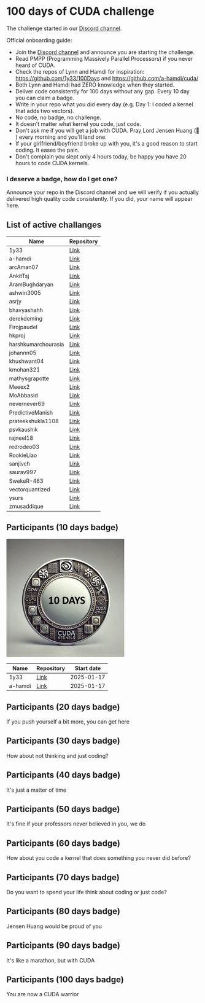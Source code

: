 # 100 days of CUDA challenge

The challenge started in our [Discord channel](https://discord.gg/4Tg4TkJQzE).

Official onboarding guide:

- Join the [Discord channel](https://discord.gg/4Tg4TkJQzE) and announce you are starting the challenge.
- Read PMPP (Programming Massively Parallel Processors) if you never heard of CUDA.
- Check the repos of Lynn and Hamdi for inspiration: https://github.com/1y33/100Days and https://github.com/a-hamdi/cuda/
- Both Lynn and Hamdi had ZERO knowledge when they started.
- Deliver code consistently for 100 days without any gap. Every 10 day you can claim a badge.
- Write in your repo what you did every day (e.g. Day 1: I coded a kernel that adds two vectors).
- No code, no badge, no challenge.
- It doesn't matter what kernel you code, just code.
- Don't ask me if you will get a job with CUDA. Pray Lord Jensen Huang (🙏 ) every morning and you'll land one.
- If your girlfriend/boyfriend broke up with you, it's a good reason to start coding. It eases the pain.
- Don't complain you slept only 4 hours today, be happy you have 20 hours to code CUDA kernels.

### I deserve a badge, how do I get one?

Announce your repo in the Discord channel and we will verify if you actually delivered high quality code consistently. If you did, your name will appear here.

## List of active challanges

| Name                | Repository                                         |
| ------------------ | ------------------------------------------------- |
| 1y33               | [Link](https://github.com/1y33/100Days)           |
| a-hamdi            | [Link](https://github.com/a-hamdi/cuda)           |
| arcAman07            | [Link](https://github.com/arcAman07/100-Days-of-GPU-Programming)           |
| AnkitTsj            | [Link](https://github.com/AnkitTsj/cuda_learning)           |
| AramBughdaryan     | [Link](https://github.com/AramBughdaryan/cuda)     |
| ashwin3005         | [Link](https://github.com/ashwin3005/CUDA)         |
| asrjy         | [Link](https://github.com/asrjy/gpu)         |
| bhavyashahh         | [Link](https://github.com/bhavyashahh/nexus-ai/tree/main/projects/bhavya-100-days-of-cuda/)         |
| derekdeming        | [Link](https://github.com/derekdeming/tinyCuda)    |
| Firojpaudel        | [Link](https://github.com/Firojpaudel/100_days_of_CUDA) |
| hkproj             | [Link](https://github.com/hkproj/100-days-of-gpu/) |
| harshkumarchourasia| [Link](https://github.com/harshkumarchourasia/100DaysOfGPU) |
| johannn05 | [Link](https://github.com/johannn05/100DaysCUDA/) |
| khushwant04        | [Link](https://github.com/khushwant04/100-Days-CUDA) |
| kmohan321          | [Link](https://github.com/kmohan321/CUDA)           |
| mathysgrapotte          | [Link](https://github.com/mathysgrapotte/100DaysCUDA/)           |
| Meeex2          | [Link](https://github.com/Meeex2/cuda/)           |
| MoAbbasid          | [Link](https://github.com/MoAbbasid/100DaysCUDA/)           |
| nevernever69       | [Link](https://github.com/nevernever69/100-days-of-cuda) |
| PredictiveManish   | [Link](https://github.com/PredictiveManish/100days) |
| prateekshukla1108  | [Link](https://github.com/prateekshukla1108/100-daysofcuda) |
| psvkaushik         | [Link](https://github.com/psvkaushik/100_Days_CUDA) |
| rajneel18          | [Link](https://github.com/rajneel18/100_CUDA_Kernels) |
| redrodeo03          | [Link](https://github.com/redrodeo03/cuda-kernels/) |
| RookieLiao         | [Link](https://github.com/RookieLiao/tiny-cuda-examples) |
| sanjivch           | [Link](https://github.com/sanjivch/100-days-of-gpu) |
| saurav997          | [Link](https://github.com/saurav997/100DaysOfCuda) |
| SwekeR-463         | [Link](https://github.com/SwekeR-463/100kernels)   |
| vectorquantized    | [Link](https://github.com/vectorquantized/100daysofcuda) |
| ysurs    | [Link](https://github.com/ysurs/cuda-100-days) |
| zmusaddique        | [Link](https://github.com/zmusaddique/100daysCUDA) |



## Participants (10 days badge)

![Badge 10 days](badges/badge_10_days_small.jpeg)

| Name    | Repository                               | Start date |
| ------- | ---------------------------------------- | ---------- |
| 1y33    | [Link](https://github.com/1y33/100Days)  | 2025-01-17 |
| a-hamdi | [Link](https://github.com/a-hamdi/cuda/) | 2025-01-17 |

## Participants (20 days badge)

If you push yourself a bit more, you can get here

## Participants (30 days badge)

How about not thinking and just coding?

## Participants (40 days badge)

It's just a matter of time

## Participants (50 days badge)

It's fine if your professors never believed in you, we do

## Participants (60 days badge)

How about you code a kernel that does something you never did before?

## Participants (70 days badge)

Do you want to spend your life think about coding or just code?

## Participants (80 days badge)

Jensen Huang would be proud of you

## Participants (90 days badge)

It's like a marathon, but with CUDA

## Participants (100 days badge)

You are now a CUDA warrior
